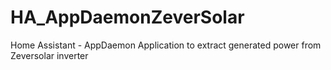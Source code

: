 # HA_AppDaemonZeverSolar
Home Assistant - AppDaemon Application to extract generated power from Zeversolar inverter
